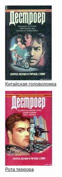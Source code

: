 ![](Китайская%20головоломка.jpg)  
[Китайская головоломка](Китайская%20головоломка.md)

![](Рота%20террора.jpg)  
[Рота террора](Рота%20террора.md)
